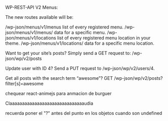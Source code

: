 WP-REST-API V2 Menus:

The new routes available will be:

/wp-json/menus/v1/menus list of every registered menu.
/wp-json/menus/v1/menus/<slug> data for a specific menu.
/wp-json/menus/v1/locations list of every registered menu location in your theme.
/wp-json/menus/v1/locations/<slug> data for a specific menu location.

Want to get your site’s posts? Simply send a GET request to: 
/wp-json/wp/v2/posts

Update user with ID 4? Send a PUT request to 
/wp-json/wp/v2/users/4.

Get all posts with the search term “awesome”? 
GET /wp-json/wp/v2/posts?filter[s]=awesome


chequear react-animejs para anmacion de burguer


Claaaaaaaaaaaaaaaaaaaaaaaaaaaaaaudia

recuerda poner el "?" antes del punto en los objetos cuando son undefined